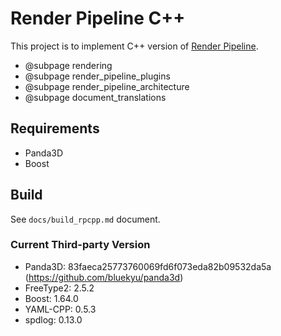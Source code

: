 # Render Pipeline C++

This project is to implement C++ version of [Render Pipeline](https://github.com/tobspr/RenderPipeline).

- @subpage rendering
- @subpage render_pipeline_plugins
- @subpage render_pipeline_architecture
- @subpage document_translations


## Requirements
- Panda3D
- Boost



## Build
See `docs/build_rpcpp.md` document.

### Current Third-party Version
- Panda3D: 83faeca25773760069fd6f073eda82b09532da5a (https://github.com/bluekyu/panda3d)
- FreeType2: 2.5.2
- Boost: 1.64.0
- YAML-CPP: 0.5.3
- spdlog: 0.13.0
